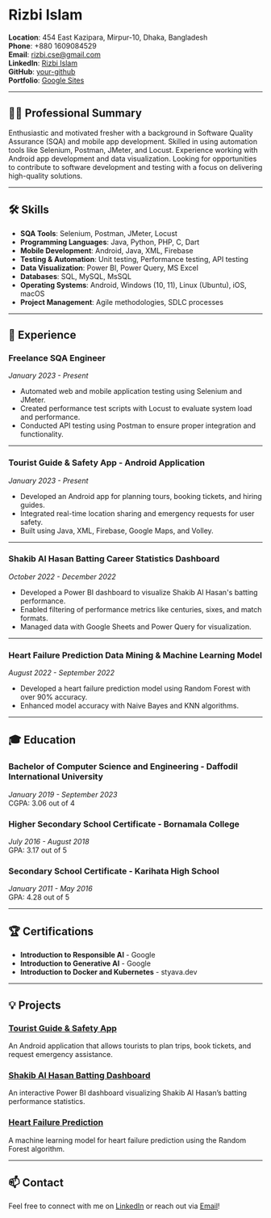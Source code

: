 # Rizbi Islam

**Location**: 454 East Kazipara, Mirpur-10, Dhaka, Bangladesh  
**Phone**: +880 1609084529  
**Email**: [rizbi.cse@gmail.com](mailto:rizbi.cse@gmail.com)  
**LinkedIn**: [Rizbi Islam](https://www.linkedin.com/in/rizbi-islam)  
**GitHub**: [your-github](https://github.com/your-github)  
**Portfolio**: [Google Sites](https://sites.google.com/diu.edu.bd/rizbiislam58)

---

## 👨‍💻 Professional Summary

Enthusiastic and motivated fresher with a background in Software Quality Assurance (SQA) and mobile app development. Skilled in using automation tools like Selenium, Postman, JMeter, and Locust. Experience working with Android app development and data visualization. Looking for opportunities to contribute to software development and testing with a focus on delivering high-quality solutions.

---

## 🛠️ Skills

- **SQA Tools**: Selenium, Postman, JMeter, Locust
- **Programming Languages**: Java, Python, PHP, C, Dart
- **Mobile Development**: Android, Java, XML, Firebase
- **Testing & Automation**: Unit testing, Performance testing, API testing
- **Data Visualization**: Power BI, Power Query, MS Excel
- **Databases**: SQL, MySQL, MsSQL
- **Operating Systems**: Android, Windows (10, 11), Linux (Ubuntu), iOS, macOS
- **Project Management**: Agile methodologies, SDLC processes

---

## 💼 Experience

### Freelance SQA Engineer
*January 2023 - Present*

- Automated web and mobile application testing using Selenium and JMeter.
- Created performance test scripts with Locust to evaluate system load and performance.
- Conducted API testing using Postman to ensure proper integration and functionality.

---

### Tourist Guide & Safety App - Android Application
*January 2023 - Present*

- Developed an Android app for planning tours, booking tickets, and hiring guides.
- Integrated real-time location sharing and emergency requests for user safety.
- Built using Java, XML, Firebase, Google Maps, and Volley.

---

### Shakib Al Hasan Batting Career Statistics Dashboard
*October 2022 - December 2022*

- Developed a Power BI dashboard to visualize Shakib Al Hasan's batting performance.
- Enabled filtering of performance metrics like centuries, sixes, and match formats.
- Managed data with Google Sheets and Power Query for visualization.

---

### Heart Failure Prediction Data Mining & Machine Learning Model
*August 2022 - September 2022*

- Developed a heart failure prediction model using Random Forest with over 90% accuracy.
- Enhanced model accuracy with Naive Bayes and KNN algorithms.

---

## 🎓 Education

### Bachelor of Computer Science and Engineering - Daffodil International University
*January 2019 - September 2023*  
CGPA: 3.06 out of 4

### Higher Secondary School Certificate - Bornamala College
*July 2016 - August 2018*  
GPA: 3.17 out of 5

### Secondary School Certificate - Karihata High School
*January 2011 - May 2016*  
GPA: 4.28 out of 5

---

## 🏆 Certifications

- **Introduction to Responsible AI** - Google
- **Introduction to Generative AI** - Google
- **Introduction to Docker and Kubernetes** - styava.dev

---

## 💡 Projects

### [Tourist Guide & Safety App](https://github.com/your-github/tourist-guide-app)
An Android application that allows tourists to plan trips, book tickets, and request emergency assistance.

### [Shakib Al Hasan Batting Dashboard](https://github.com/your-github/shakib-dashboard)
An interactive Power BI dashboard visualizing Shakib Al Hasan’s batting performance statistics.

### [Heart Failure Prediction](https://github.com/your-github/heart-failure-prediction)
A machine learning model for heart failure prediction using the Random Forest algorithm.

---

## 📫 Contact

Feel free to connect with me on [LinkedIn](https://www.linkedin.com/in/rizbi-islam) or reach out via [Email](mailto:rizbi.cse@gmail.com)!
